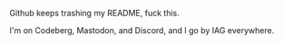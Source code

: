Github keeps trashing my README, fuck this.

I'm on Codeberg, Mastodon, and Discord, and I go by IAG everywhere.
